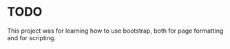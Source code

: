 # TODO
This project was for learning how to use bootstrap, both for page formatting and for scripting.